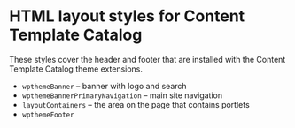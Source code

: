 # HTML layout styles for Content Template Catalog

These styles cover the header and footer that are installed with the Content Template Catalog theme extensions.

-   `wpthemeBanner` – banner with logo and search
-   `wpthemeBannerPrimaryNavigation` – main site navigation
-   `layoutContainers` – the area on the page that contains portlets
-   `wpthemeFooter`


